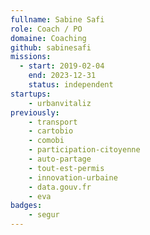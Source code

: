 ```yaml
---
fullname: Sabine Safi
role: Coach / PO
domaine: Coaching
github: sabinesafi
missions:
  - start: 2019-02-04
    end: 2023-12-31
    status: independent
startups:
    - urbanvitaliz
previously:
    - transport
    - cartobio
    - comobi
    - participation-citoyenne
    - auto-partage
    - tout-est-permis
    - innovation-urbaine
    - data.gouv.fr
    - eva
badges:
    - segur
---
```



